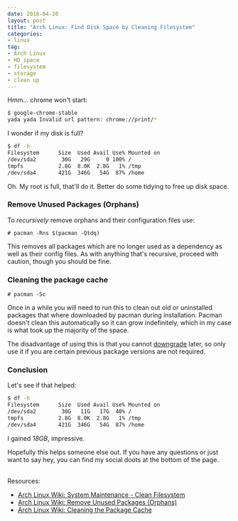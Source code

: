 ```yaml
---
date: 2016-04-20
layout: post
title: "Arch Linux: Find Disk Space by Cleaning Filesystem"
categories:
- linux
tag:
- Arch Linux
- HD space
- filesystem
- storage
- clean up
---
```


Hmm... chrome won't start:

~~~bash
$ google-chrome-stable
yada yada Invalid url pattern: chrome://print/*
~~~

I wonder if my disk is full?

~~~bash
$ df -h
Filesystem      Size  Used Avail Use% Mounted on
/dev/sda2        30G   29G     0 100% /
tmpfs           2.8G  8.0K  2.8G   1% /tmp
/dev/sda4       421G  346G   54G  87% /home
~~~

Oh. My root is full, that'll do it. Better do some tidying to free up disk space.



### Remove Unused Packages (Orphans)

To *recursively* remove orphans and their configuration files use:

~~~
# pacman -Rns $(pacman -Qtdq)
~~~

This removes all packages which are no longer used as a dependency as well as their config files. As with anything that's recursive, proceed with caution, though you should be fine.


### Cleaning the package cache

~~~
# pacman -Sc
~~~

Once in a while you will need to run this to clean out old or uninstalled packages that where downloaded by pacman during installation. Pacman doesn't clean this automatically so it can grow indefinitely, which in my case is what took up the majority of the space.

The disadvantage of using this is that you cannot [downgrade](https://wiki.archlinux.org/index.php/Downgrade) later, so only use it if you are certain previous package versions are not required.


### Conclusion

Let's see if that helped:

~~~bash
$ df -h
Filesystem      Size  Used Avail Use% Mounted on
/dev/sda2        30G   11G   17G  40% /
tmpfs           2.8G  8.0K  2.8G   1% /tmp
/dev/sda4       421G  346G   54G  87% /home
~~~

I gained *18GB*, impressive.

Hopefully this helps someone else out. If you have any questions or just want to say hey, you can find my social doots at the bottom of the page.

<br>
Resources:

 - [Arch Linux Wiki: System Maintenance - Clean Filesystem](https://wiki.archlinux.org/index.php/System_maintenance#Clean_the_filesystem)
 - [Arch Linux Wiki: Remove Unused Packages (Orphans)](https://wiki.archlinux.org/index.php/Pacman/Tips_and_tricks#Removing_unused_packages_.28orphans.29)
 - [Arch Linux Wiki: Cleaning the Package Cache](https://wiki.archlinux.org/index.php/Pacman#Cleaning_the_package_cache)